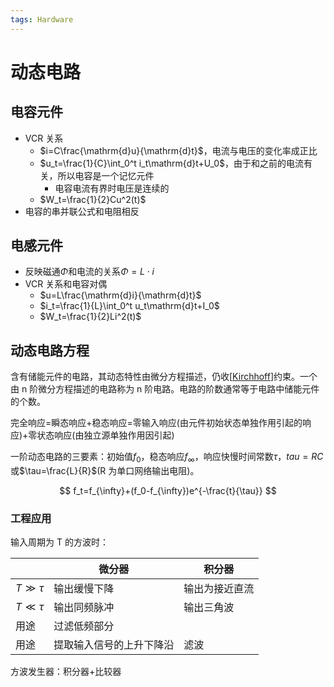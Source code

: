 ```yaml
---
tags: Hardware
---
```


# 动态电路

## 电容元件

- VCR 关系
  - $i=C\frac{\mathrm{d}u}{\mathrm{d}t}$，电流与电压的变化率成正比
  - $u_t=\frac{1}{C}\int_0^t i_t\mathrm{d}t+U_0$，由于和之前的电流有关，所以电容是一个记忆元件
    - 电容电流有界时电压是连续的
  - $W_t=\frac{1}{2}Cu^2(t)$
- 电容的串并联公式和电阻相反

## 电感元件

- 反映磁通$\Phi$和电流的关系$\Phi=L\cdot i$
- VCR 关系和电容对偶
  - $u=L\frac{\mathrm{d}i}{\mathrm{d}t}$
  - $i_t=\frac{1}{L}\int_0^t u_t\mathrm{d}t+I_0$
  - $W_t=\frac{1}{2}Li^2(t)$

## 动态电路方程

含有储能元件的电路，其动态特性由微分方程描述，仍收[[Kirchhoff]]约束。一个由 n 阶微分方程描述的电路称为 n 阶电路。电路的阶数通常等于电路中储能元件的个数。

完全响应=瞬态响应+稳态响应=零输入响应(由元件初始状态单独作用引起的响应)+零状态响应(由独立源单独作用因引起)

一阶动态电路的三要素：初始值$f_0$，稳态响应$f_{\infty}$，响应快慢时间常数$\tau$，$tau=RC$或$\tau=\frac{L}{R}$(R 为单口网络输出电阻)。

$$
f_t=f_{\infty}+(f_0-f_{\infty})e^{-\frac{t}{\tau}}
$$

### 工程应用

输入周期为 T 的方波时：

|            | 微分器                   | 积分器         |
| ---------- | ------------------------ | -------------- |
| $T\gg\tau$ | 输出缓慢下降             | 输出为接近直流 |
| $T\ll\tau$ | 输出同频脉冲             | 输出三角波     |
| 用途       | 过滤低频部分             |                |
| 用途       | 提取输入信号的上升下降沿 | 滤波           |

方波发生器：积分器+比较器

[//begin]: # "Autogenerated link references for markdown compatibility"
[Kirchhoff]: Kirchhoff.md "基尔霍夫定律"
[//end]: # "Autogenerated link references"

